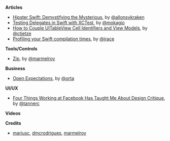 **Articles**

* [Hipster Swift: Demystifying the Mysterious](http://krakendev.io/blog/hipster-swift), by [@allonsykraken](https://twitter.com/allonsykraken)
* [Testing Delegates in Swift with XCTest](http://www.mokacoding.com/blog/testing-delegates-in-swift-with-xctest/), by [@mokagio](https://twitter.com/mokagio)
* [How to Couple UITableView Cell Identifiers and View Models](http://christiantietze.de/posts/2016/01/table-view-identifier-view-model/), by [@ctietze](https://twitter.com/ctietze)
* [Profiling your Swift compilation times](http://irace.me/swift-profiling/), by [@irace](https://twitter.com/irace)


**Tools/Controls**

* [Zip](https://github.com/marmelroy/Zip), by [@marmelroy](https://twitter.com/marmelroy)


**Business**

* [Open Expectations](http://artsy.github.io/blog/2016/01/13/OSS-Expectations/), by [@orta](https://twitter.com/orta)


**UI/UX**

* [Four Things Working at Facebook Has Taught Me About Design Critique](https://medium.com/facebook-design/critique-is-an-important-part-of-any-design-process-whether-you-work-as-part-of-a-team-or-solo-ef3dcb299ce3#.6j54asduf), by [@tannerc](https://twitter.com/tannerc)

**Videos**



**Credits**

* [mariusc](https://github.com/mariusc), [dmcrodrigues](https://github.com/dmcrodrigues), [marmelroy](https://github.com/marmelroy)



